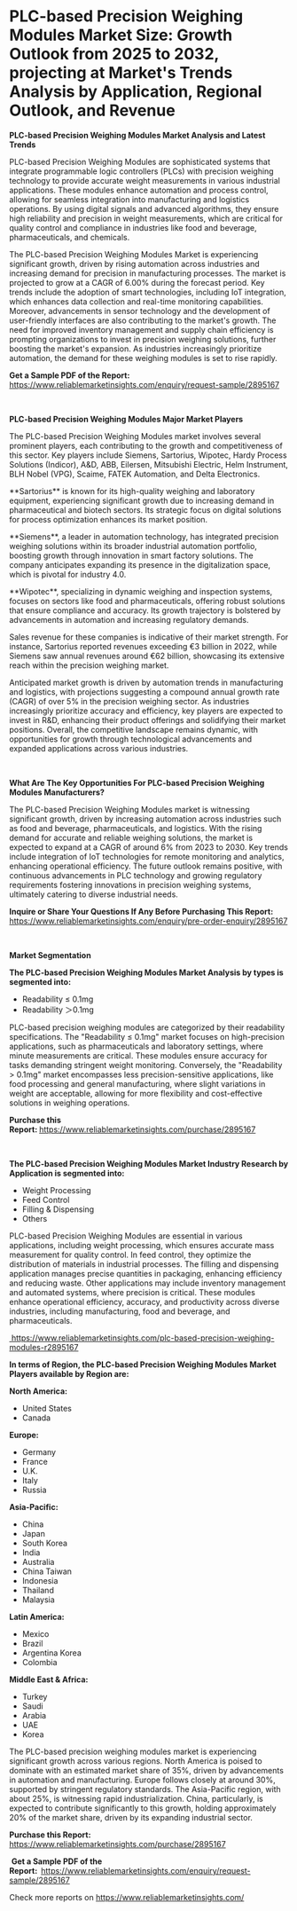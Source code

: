 <p><h1>PLC-based Precision Weighing Modules Market Size: Growth Outlook from 2025 to 2032, projecting at Market's Trends Analysis by Application, Regional Outlook, and Revenue</h1></p><p><strong>PLC-based Precision Weighing Modules Market Analysis and Latest Trends</strong></p>
<p><p>PLC-based Precision Weighing Modules are sophisticated systems that integrate programmable logic controllers (PLCs) with precision weighing technology to provide accurate weight measurements in various industrial applications. These modules enhance automation and process control, allowing for seamless integration into manufacturing and logistics operations. By using digital signals and advanced algorithms, they ensure high reliability and precision in weight measurements, which are critical for quality control and compliance in industries like food and beverage, pharmaceuticals, and chemicals.</p><p>The PLC-based Precision Weighing Modules Market is experiencing significant growth, driven by rising automation across industries and increasing demand for precision in manufacturing processes. The market is projected to grow at a CAGR of 6.00% during the forecast period. Key trends include the adoption of smart technologies, including IoT integration, which enhances data collection and real-time monitoring capabilities. Moreover, advancements in sensor technology and the development of user-friendly interfaces are also contributing to the market's growth. The need for improved inventory management and supply chain efficiency is prompting organizations to invest in precision weighing solutions, further boosting the market's expansion. As industries increasingly prioritize automation, the demand for these weighing modules is set to rise rapidly.</p></p>
<p><strong>Get a Sample PDF of the Report:&nbsp;</strong> <a href="https://www.reliablemarketinsights.com/enquiry/request-sample/2895167?utm_campaign=2933&utm_medium=2&utm_source=Github&utm_content=ia&utm_term=15032025&utm_id=plc-based-precision-weighing-modules">https://www.reliablemarketinsights.com/enquiry/request-sample/2895167</a></p>
<p>&nbsp;</p>
<p><strong>PLC-based Precision Weighing Modules Major Market Players</strong></p>
<p><p>The PLC-based Precision Weighing Modules market involves several prominent players, each contributing to the growth and competitiveness of this sector. Key players include Siemens, Sartorius, Wipotec, Hardy Process Solutions (Indicor), A&D, ABB, Eilersen, Mitsubishi Electric, Helm Instrument, BLH Nobel (VPG), Scaime, FATEK Automation, and Delta Electronics.</p><p>**Sartorius** is known for its high-quality weighing and laboratory equipment, experiencing significant growth due to increasing demand in pharmaceutical and biotech sectors. Its strategic focus on digital solutions for process optimization enhances its market position.</p><p>**Siemens**, a leader in automation technology, has integrated precision weighing solutions within its broader industrial automation portfolio, boosting growth through innovation in smart factory solutions. The company anticipates expanding its presence in the digitalization space, which is pivotal for industry 4.0.</p><p>**Wipotec**, specializing in dynamic weighing and inspection systems, focuses on sectors like food and pharmaceuticals, offering robust solutions that ensure compliance and accuracy. Its growth trajectory is bolstered by advancements in automation and increasing regulatory demands.</p><p>Sales revenue for these companies is indicative of their market strength. For instance, Sartorius reported revenues exceeding €3 billion in 2022, while Siemens saw annual revenues around €62 billion, showcasing its extensive reach within the precision weighing market.</p><p>Anticipated market growth is driven by automation trends in manufacturing and logistics, with projections suggesting a compound annual growth rate (CAGR) of over 5% in the precision weighing sector. As industries increasingly prioritize accuracy and efficiency, key players are expected to invest in R&D, enhancing their product offerings and solidifying their market positions. Overall, the competitive landscape remains dynamic, with opportunities for growth through technological advancements and expanded applications across various industries.</p></p>
<p>&nbsp;</p>
<p><strong>What Are The Key Opportunities For PLC-based Precision Weighing Modules Manufacturers?</strong></p>
<p><p>The PLC-based Precision Weighing Modules market is witnessing significant growth, driven by increasing automation across industries such as food and beverage, pharmaceuticals, and logistics. With the rising demand for accurate and reliable weighing solutions, the market is expected to expand at a CAGR of around 6% from 2023 to 2030. Key trends include integration of IoT technologies for remote monitoring and analytics, enhancing operational efficiency. The future outlook remains positive, with continuous advancements in PLC technology and growing regulatory requirements fostering innovations in precision weighing systems, ultimately catering to diverse industrial needs.</p></p>
<p><strong>Inquire or Share Your Questions If Any Before Purchasing This Report:</strong> <a href="https://www.reliablemarketinsights.com/enquiry/pre-order-enquiry/2895167?utm_campaign=2933&utm_medium=2&utm_source=Github&utm_content=ia&utm_term=15032025&utm_id=plc-based-precision-weighing-modules">https://www.reliablemarketinsights.com/enquiry/pre-order-enquiry/2895167</a></p>
<p>&nbsp;</p>
<p><strong>Market Segmentation</strong></p>
<p><strong>The PLC-based Precision Weighing Modules Market Analysis by types is segmented into:</strong></p>
<p><ul><li>Readability ≤ 0.1mg</li><li>Readability ＞0.1mg</li></ul></p>
<p><p>PLC-based precision weighing modules are categorized by their readability specifications. The "Readability ≤ 0.1mg" market focuses on high-precision applications, such as pharmaceuticals and laboratory settings, where minute measurements are critical. These modules ensure accuracy for tasks demanding stringent weight monitoring. Conversely, the "Readability > 0.1mg" market encompasses less precision-sensitive applications, like food processing and general manufacturing, where slight variations in weight are acceptable, allowing for more flexibility and cost-effective solutions in weighing operations.</p></p>
<p><strong>Purchase this Report:&nbsp;</strong><a href="https://www.reliablemarketinsights.com/purchase/2895167?utm_campaign=2933&utm_medium=2&utm_source=Github&utm_content=ia&utm_term=15032025&utm_id=plc-based-precision-weighing-modules">https://www.reliablemarketinsights.com/purchase/2895167</a></p>
<p>&nbsp;</p>
<p><strong>The PLC-based Precision Weighing Modules Market Industry Research by Application is segmented into:</strong></p>
<p><ul><li>Weight Processing</li><li>Feed Control</li><li>Filling & Dispensing</li><li>Others</li></ul></p>
<p><p>PLC-based Precision Weighing Modules are essential in various applications, including weight processing, which ensures accurate mass measurement for quality control. In feed control, they optimize the distribution of materials in industrial processes. The filling and dispensing application manages precise quantities in packaging, enhancing efficiency and reducing waste. Other applications may include inventory management and automated systems, where precision is critical. These modules enhance operational efficiency, accuracy, and productivity across diverse industries, including manufacturing, food and beverage, and pharmaceuticals.</p></p>
<p><a href="https://www.reliablemarketinsights.com/plc-based-precision-weighing-modules-r2895167?utm_campaign=2933&utm_medium=2&utm_source=Github&utm_content=ia&utm_term=15032025&utm_id=plc-based-precision-weighing-modules">&nbsp;https://www.reliablemarketinsights.com/plc-based-precision-weighing-modules-r2895167</a></p>
<p><strong>In terms of Region, the PLC-based Precision Weighing Modules Market Players available by Region are:</strong></p>
<p>
    <p> <strong> North America: </strong>
        <ul>
            <li>United States</li>
            <li>Canada</li>
        </ul>
        </p> 
    <p> <strong> Europe: </strong>
        <ul>
            <li>Germany</li>
            <li>France</li>
            <li>U.K.</li>
            <li>Italy</li>
            <li>Russia</li>
        </ul>
        </p> 
    <p> <strong> Asia-Pacific: </strong>
        <ul>
            <li>China</li>
            <li>Japan</li>
            <li>South Korea</li>
            <li>India</li>
            <li>Australia</li>
            <li>China Taiwan</li>
            <li>Indonesia</li>
            <li>Thailand</li>
            <li>Malaysia</li>
        </ul>
        </p> 
    <p> <strong> Latin America: </strong>
        <ul>
            <li>Mexico</li>
            <li>Brazil</li>
            <li>Argentina Korea</li>
            <li>Colombia</li>
        </ul>
        </p> 
    <p> <strong> Middle East & Africa: </strong>
        <ul>
            <li>Turkey</li>
            <li>Saudi</li>
            <li>Arabia</li>
            <li>UAE</li>
            <li>Korea</li>
        </ul>
    </p>
    </p>
<p><p>The PLC-based precision weighing modules market is experiencing significant growth across various regions. North America is poised to dominate with an estimated market share of 35%, driven by advancements in automation and manufacturing. Europe follows closely at around 30%, supported by stringent regulatory standards. The Asia-Pacific region, with about 25%, is witnessing rapid industrialization. China, particularly, is expected to contribute significantly to this growth, holding approximately 20% of the market share, driven by its expanding industrial sector.</p></p>
<p><strong>Purchase this Report: </strong><a href="https://www.reliablemarketinsights.com/purchase/2895167?utm_campaign=2933&utm_medium=2&utm_source=Github&utm_content=ia&utm_term=15032025&utm_id=plc-based-precision-weighing-modules">https://www.reliablemarketinsights.com/purchase/2895167</a></p>
<p>&nbsp;<strong>Get a Sample PDF of the Report:&nbsp;&nbsp;</strong><a href="https://www.reliablemarketinsights.com/enquiry/request-sample/2895167?utm_campaign=2933&utm_medium=2&utm_source=Github&utm_content=ia&utm_term=15032025&utm_id=plc-based-precision-weighing-modules">https://www.reliablemarketinsights.com/enquiry/request-sample/2895167</a></p>
<p><strong></strong></p>
<p>Check more reports on <a href="https://www.reliablemarketinsights.com/?utm_campaign=2933&utm_medium=2&utm_source=Github&utm_content=ia&utm_term=15032025&utm_id=plc-based-precision-weighing-modules">https://www.reliablemarketinsights.com/</a></p>